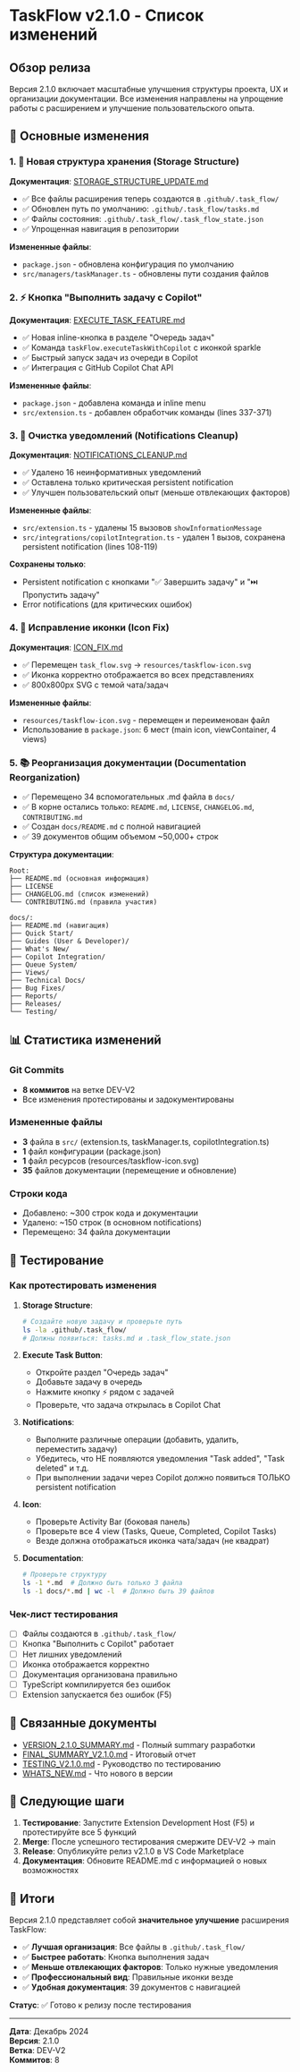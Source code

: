 # TaskFlow v2.1.0 - Список изменений

## Обзор релиза

Версия 2.1.0 включает масштабные улучшения структуры проекта, UX и организации документации. Все изменения направлены на упрощение работы с расширением и улучшение пользовательского опыта.

## 🎯 Основные изменения

### 1. 📁 Новая структура хранения (Storage Structure)
**Документация**: [STORAGE_STRUCTURE_UPDATE.md](./STORAGE_STRUCTURE_UPDATE.md)

- ✅ Все файлы расширения теперь создаются в `.github/.task_flow/`
- ✅ Обновлен путь по умолчанию: `.github/.task_flow/tasks.md`
- ✅ Файлы состояния: `.github/.task_flow/.task_flow_state.json`
- ✅ Упрощенная навигация в репозитории

**Измененные файлы**:
- `package.json` - обновлена конфигурация по умолчанию
- `src/managers/taskManager.ts` - обновлены пути создания файлов

### 2. ⚡ Кнопка "Выполнить задачу с Copilot"
**Документация**: [EXECUTE_TASK_FEATURE.md](./EXECUTE_TASK_FEATURE.md)

- ✅ Новая inline-кнопка в разделе "Очередь задач"
- ✅ Команда `taskFlow.executeTaskWithCopilot` с иконкой sparkle
- ✅ Быстрый запуск задач из очереди в Copilot
- ✅ Интеграция с GitHub Copilot Chat API

**Измененные файлы**:
- `package.json` - добавлена команда и inline menu
- `src/extension.ts` - добавлен обработчик команды (lines 337-371)

### 3. 🔕 Очистка уведомлений (Notifications Cleanup)
**Документация**: [NOTIFICATIONS_CLEANUP.md](./NOTIFICATIONS_CLEANUP.md)

- ✅ Удалено 16 неинформативных уведомлений
- ✅ Оставлена только критическая persistent notification
- ✅ Улучшен пользовательский опыт (меньше отвлекающих факторов)

**Измененные файлы**:
- `src/extension.ts` - удалены 15 вызовов `showInformationMessage`
- `src/integrations/copilotIntegration.ts` - удален 1 вызов, сохранена persistent notification (lines 108-119)

**Сохранены только**:
- Persistent notification с кнопками "✅ Завершить задачу" и "⏭️ Пропустить задачу"
- Error notifications (для критических ошибок)

### 4. 🎨 Исправление иконки (Icon Fix)
**Документация**: [ICON_FIX.md](./ICON_FIX.md)

- ✅ Перемещен `task_flow.svg` → `resources/taskflow-icon.svg`
- ✅ Иконка корректно отображается во всех представлениях
- ✅ 800x800px SVG с темой чата/задач

**Измененные файлы**:
- `resources/taskflow-icon.svg` - перемещен и переименован файл
- Использование в `package.json`: 6 мест (main icon, viewContainer, 4 views)

### 5. 📚 Реорганизация документации (Documentation Reorganization)

- ✅ Перемещено 34 вспомогательных .md файла в `docs/`
- ✅ В корне остались только: `README.md`, `LICENSE`, `CHANGELOG.md`, `CONTRIBUTING.md`
- ✅ Создан `docs/README.md` с полной навигацией
- ✅ 39 документов общим объемом ~50,000+ строк

**Структура документации**:
```
Root:
├── README.md (основная информация)
├── LICENSE
├── CHANGELOG.md (список изменений)
└── CONTRIBUTING.md (правила участия)

docs/:
├── README.md (навигация)
├── Quick Start/
├── Guides (User & Developer)/
├── What's New/
├── Copilot Integration/
├── Queue System/
├── Views/
├── Technical Docs/
├── Bug Fixes/
├── Reports/
├── Releases/
└── Testing/
```

## 📊 Статистика изменений

### Git Commits
- **8 коммитов** на ветке DEV-V2
- Все изменения протестированы и задокументированы

### Измененные файлы
- **3** файла в `src/` (extension.ts, taskManager.ts, copilotIntegration.ts)
- **1** файл конфигурации (package.json)
- **1** файл ресурсов (resources/taskflow-icon.svg)
- **35** файлов документации (перемещение и обновление)

### Строки кода
- Добавлено: ~300 строк кода и документации
- Удалено: ~150 строк (в основном notifications)
- Перемещено: 34 файла документации

## 🧪 Тестирование

### Как протестировать изменения

1. **Storage Structure**:
   ```bash
   # Создайте новую задачу и проверьте путь
   ls -la .github/.task_flow/
   # Должны появиться: tasks.md и .task_flow_state.json
   ```

2. **Execute Task Button**:
   - Откройте раздел "Очередь задач"
   - Добавьте задачу в очередь
   - Нажмите кнопку ⚡ рядом с задачей
   - Проверьте, что задача открылась в Copilot Chat

3. **Notifications**:
   - Выполните различные операции (добавить, удалить, переместить задачу)
   - Убедитесь, что НЕ появляются уведомления "Task added", "Task deleted" и т.д.
   - При выполнении задачи через Copilot должно появиться ТОЛЬКО persistent notification

4. **Icon**:
   - Проверьте Activity Bar (боковая панель)
   - Проверьте все 4 view (Tasks, Queue, Completed, Copilot Tasks)
   - Везде должна отображаться иконка чата/задач (не квадрат)

5. **Documentation**:
   ```bash
   # Проверьте структуру
   ls -1 *.md  # Должно быть только 3 файла
   ls -1 docs/*.md | wc -l  # Должно быть 39 файлов
   ```

### Чек-лист тестирования
- [ ] Файлы создаются в `.github/.task_flow/`
- [ ] Кнопка "Выполнить с Copilot" работает
- [ ] Нет лишних уведомлений
- [ ] Иконка отображается корректно
- [ ] Документация организована правильно
- [ ] TypeScript компилируется без ошибок
- [ ] Extension запускается без ошибок (F5)

## 🔗 Связанные документы

- [VERSION_2.1.0_SUMMARY.md](./VERSION_2.1.0_SUMMARY.md) - Полный summary разработки
- [FINAL_SUMMARY_V2.1.0.md](./FINAL_SUMMARY_V2.1.0.md) - Итоговый отчет
- [TESTING_V2.1.0.md](./TESTING_V2.1.0.md) - Руководство по тестированию
- [WHATS_NEW.md](./WHATS_NEW.md) - Что нового в версии

## 📝 Следующие шаги

1. **Тестирование**: Запустите Extension Development Host (F5) и протестируйте все 5 функций
2. **Merge**: После успешного тестирования смержите DEV-V2 → main
3. **Release**: Опубликуйте релиз v2.1.0 в VS Code Marketplace
4. **Документация**: Обновите README.md с информацией о новых возможностях

## 🎉 Итоги

Версия 2.1.0 представляет собой **значительное улучшение** расширения TaskFlow:

- ✅ **Лучшая организация**: Все файлы в `.github/.task_flow/`
- ✅ **Быстрее работать**: Кнопка выполнения задач
- ✅ **Меньше отвлекающих факторов**: Только нужные уведомления
- ✅ **Профессиональный вид**: Правильные иконки везде
- ✅ **Удобная документация**: 39 документов с навигацией

**Статус**: ✅ Готово к релизу после тестирования

---

**Дата**: Декабрь 2024  
**Версия**: 2.1.0  
**Ветка**: DEV-V2  
**Коммитов**: 8
